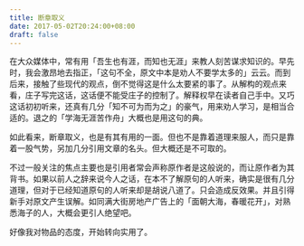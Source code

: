 ```yaml
---
title: 断章取义
date: 2017-05-02T20:24:00+08:00
draft: false
---
```



在大众媒体中，常有用「吾生也有涯，而知也无涯」来教人刻苦谋求知识的。早先时，我会激昂地去指正，「这句不全，原文中本是劝人不要学太多的」云云。而到后来，接触了些现代的观点，倒不觉得这是什么太要紧的事了。从解构的观点来看，庄子写完这话，这话便不能受庄子的控制了。解释权早在读者自己手中。又巧这话初初听来，还真有几分「知不可为而为之」的豪气，用来劝人学习，是相当合适的。退之的「学海无涯苦作舟」大概也是用这句的典。

如此看来，断章取义，也是有其有用的一面。但也不是靠着道理来服人，而只是靠着一股气势，另加几分引用文章的名头。但大概还是不可取的。

不过一般关注的焦点主要也是引用者常会声称原作者是这般说的，而让原作者为其背书。如果以前人之辞来说今人之话，在本不了解原句的人听来，确实是很有几分道理，但对于已经知道原句的人听来却是胡说八道了。只会造成反效果。并且引得新手对原文产生误解。如同满大街房地产广告上的「面朝大海，春暖花开」，对熟悉海子的人，大概会更引人绝望吧。

好像我对物品的态度，开始转向实用了。
